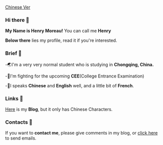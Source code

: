[Chinese Ver](https://github.com/HenryMoreau/HenryMoreau/blob/main/README_SC.md)
### Hi there 👋

**My Name is Henry Moreau!** You can call me **Henry**

**Below there** lies my profile, read it if you're interested.

### Brief 📂

  -🌏I'm a very very normal student who is studying in **Chongqing, China.**
  
  -📝I'm fighting for the upcoming **CEE**(College Entrance Examination)
  
  -🌈I speaks **Chinese** and **English** well, and a little bit of **French**.


### Links 🔗

[Here](http://blog.henrywhu.cn) is my **Blog**, but it only has Chinese Characters.

### Contacts 🎯

If you want to **contact me**, please give comments in my blog, or [click here](mailto:me@henrywhu.cn) to send emails.
